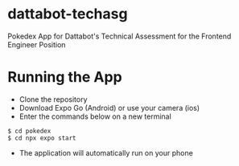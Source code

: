 # dattabot-techasg
Pokedex App for Dattabot's Technical Assessment for the Frontend Engineer Position

# Running the App
- Clone the repository
- Download Expo Go (Android) or use your camera (ios)
- Enter the commands below on a new terminal 
```
$ cd pokedex
$ cd npx expo start
```
- The application will automatically run on your phone
